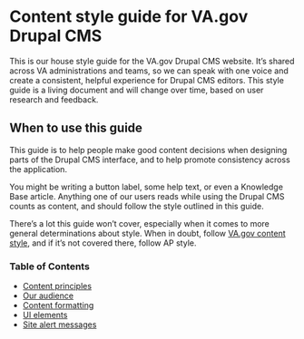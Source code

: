 # Content style guide for VA.gov Drupal CMS
This is our house style guide for the VA.gov Drupal CMS website. It’s shared across VA administrations and teams, so we can speak with one voice and create a consistent, helpful experience for Drupal CMS editors. This style guide is a living document and will change over time, based on user research and feedback.

## When to use this guide
This guide is to help people make good content decisions when designing parts of the Drupal CMS interface, and to help promote consistency across the application. 

You might be writing a button label, some help text, or even a Knowledge Base article. Anything one of our users reads while using the Drupal CMS counts as content, and should follow the style outlined in this guide. 

There’s a lot this guide won’t cover, especially when it comes to more general determinations about style. When in doubt, follow [VA.gov content style](https://design.va.gov/content-style-guide/), and if it’s not covered there, follow AP style.


### Table of Contents
- [Content principles](https://github.com/department-of-veterans-affairs/va.gov-team/blob/master/platform/cms/content-style-guide/content-principles.md)
- [Our audience](https://github.com/department-of-veterans-affairs/va.gov-team/blob/master/platform/cms/content-style-guide/our-audience.md)
- [Content formatting](https://github.com/department-of-veterans-affairs/va.gov-team/blob/master/platform/cms/content-style-guide/content-formatting.md)
- [UI elements](https://github.com/department-of-veterans-affairs/va.gov-team/blob/master/platform/cms/content-style-guide/ui-elements.md)
- [Site alert messages](https://github.com/department-of-veterans-affairs/va.gov-team/blob/master/platform/cms/content-style-guide/site-alert-messages.md)




